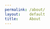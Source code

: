 ```yaml
---
permalink: /about/
layout:    default
title:     About
---
```




<script>
  $.doctop({
    url: 'https://docs.google.com/document/d/10nWbn3ZCkaVPSaNZw00IRPKVlPHxKhjJGpEmddtYFVo/pub',
    archieml: true,
    cache: false,
    preserveFormatting: true,
    callback: function(d){
      //  console.log(d.copy);
        view = d.copy;
        allcontent= '';
        //concantenate all the content so I don;t have to deal with it on a line by line basis.
        for (var key in view) {
		  if (view.hasOwnProperty(key)) {
		    //console.log(key + " -> " + view[key]);
		    allcontent += view[key]; 
		  }
		}
		console.log(allcontent);
        //console.log(view);
        //template = $('#template').html();
        //Mustache.parse(template);   // optional, speeds up future uses
        //rendered = Mustache.render(template, view);
        $('#about-copy').html(allcontent);
    }
  });
</script>



<script id="template" type="x-tmpl-mustache">

{% raw %}
<dl>

<h3>{{{hed}}}</h3>
<p>{{{content}}}</p>

</dl>
{% endraw %}
</script>

<section id="about-copy" class="about"></section>